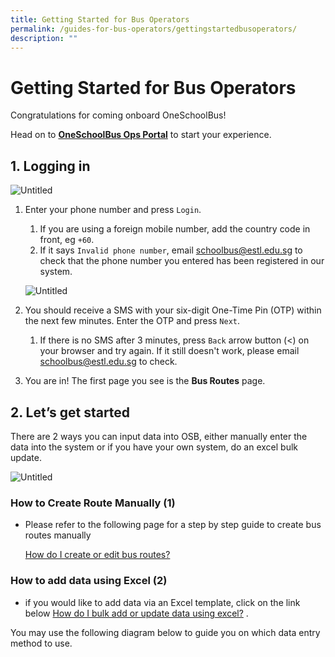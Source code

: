 ```yaml
---
title: Getting Started for Bus Operators
permalink: /guides-for-bus-operators/gettingstartedbusoperators/
description: ""
---
```

Getting Started for Bus Operators
=================================

Congratulations for coming onboard OneSchoolBus!

Head on to [**OneSchoolBus Ops Portal**](https://go.gov.sg/osb) to start your experience.

1\. Logging in
--------------

![Untitled](https://s3-us-west-2.amazonaws.com/secure.notion-static.com/b5346ff7-9b6f-446d-8662-603d3deec659/Untitled.png)

1.  Enter your phone number and press `Login`.
    
    1.  If you are using a foreign mobile number, add the country code in front, eg `+60`.
    2.  If it says `Invalid phone number`, email [schoolbus@estl.edu.sg](mailto:schoolbus@estl.edu.sg) to check that the phone number you entered has been registered in our system.
    
    ![Untitled](https://s3-us-west-2.amazonaws.com/secure.notion-static.com/cb3f6e83-b108-42cc-b751-931609c54541/Untitled.png)
    
2.  You should receive a SMS with your six-digit One-Time Pin (OTP) within the next few minutes. Enter the OTP and press `Next`.
    
    1.  If there is no SMS after 3 minutes, press `Back` arrow button (&lt;) on your browser and try again. If it still doesn't work, please email [schoolbus@estl.edu.sg](mailto:schoolbus@estl.edu.sg) to check.
3.  You are in! The first page you see is the **Bus Routes** page.
    

2\. Let’s get started
---------------------

There are 2 ways you can input data into OSB, either manually enter the data into the system or if you have your own system, do an excel bulk update.

![Untitled](https://s3-us-west-2.amazonaws.com/secure.notion-static.com/e437e2dc-b213-44c5-81dd-a0091a0709a5/Untitled.png)

### How to Create Route Manually (1)

*   Please refer to the following page for a step by step guide to create bus routes manually
    
    [How do I create or edit bus routes?](https://www.notion.so/How-do-I-create-or-edit-bus-routes-b9ec2ab69c2d4c208f1c2426c96ad952?pvs=21)
    

### How to add data using Excel (2)

*   if you would like to add data via an Excel template, click on the link below [How do I bulk add or update data using excel?](https://www.notion.so/How-do-I-bulk-add-or-update-data-using-excel-7a3fd58c3ce64784a377c27b36b3bb4b?pvs=21) .

You may use the following diagram below to guide you on which data entry method to use.